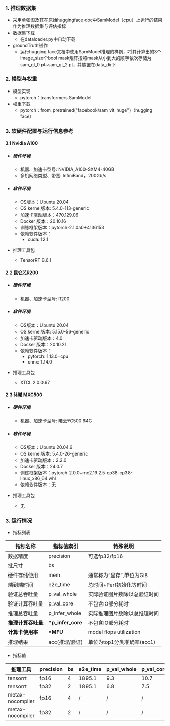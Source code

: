 ### 1. 推理数据集

* 采用单张图及其在原始huggingface doc中SamModel（cpu）上运行的结果作为推理数据集与评估指标
* 数据集下载
  * 在dataloader.py中自动下载
* groundTruth制作
  * 运行hugging face文档中使用SamModel推理的样例，将其计算出的3个image_size个bool mask矩阵按照mask从小到大的顺序依次存储为sam_gt_0.pt~sam_gt_2.pt，并放置在data_dir下

### 2. 模型与权重

* 模型实现
  * pytorch：transformers.SamModel
* 权重下载
  * pytorch：from_pretrained("facebook/sam_vit_huge")（hugging face）

### 3. 软硬件配置与运行信息参考

#### 3.1 Nvidia A100

- ##### 硬件环境

  - 机器、加速卡型号: NVIDIA_A100-SXM4-40GB
  - 多机网络类型、带宽: InfiniBand，200Gb/s

- ##### 软件环境

  - OS版本：Ubuntu 20.04
  - OS kernel版本: 5.4.0-113-generic
  - 加速卡驱动版本：470.129.06
  - Docker 版本：20.10.16
  - 训练框架版本：pytorch-2.1.0a0+4136153
  - 依赖软件版本：
    - cuda: 12.1

- 推理工具包

  - TensorRT 8.6.1

#### 2.2 昆仑芯R200

- ##### 硬件环境
    - 机器、加速卡型号: R200

- ##### 软件环境
   - OS版本：Ubuntu 20.04
   - OS kernel版本: 5.15.0-56-generic
   - 加速卡驱动版本：4.0
   - Docker 版本：20.10.21
   - 依赖软件版本：
     - pytorch: 1.13.0+cpu
     - onnx: 1.14.0

- 推理工具包
   
   - XTCL 2.0.0.67
  
#### 2.3 沐曦 MXC500

- ##### 硬件环境
    - 机器、加速卡型号: 曦云®C500 64G
    
- ##### 软件环境
   - OS版本：Ubuntu 20.04.6
   - OS kernel版本:  5.4.0-26-generic
   - 加速卡驱动版本：2.2.0
   - Docker 版本：24.0.7
   - 训练框架版本：pytorch-2.0.0+mc2.19.2.5-cp38-cp38-linux_x86_64.whl
   - 依赖软件版本：无
   
- 推理工具包

   - 无

### 3. 运行情况

* 指标列表

| 指标名称           | 指标值索引       | 特殊说明                                     |
| ------------------ | ---------------- | -------------------------------------------- |
| 数据精度           | precision        | 可选fp32/fp16                                |
| 批尺寸             | bs               |                                              |
| 硬件存储使用       | mem              | 通常称为“显存”,单位为GiB                     |
| 端到端时间         | e2e_time         | 总时间+Perf初始化等时间                      |
| 验证总吞吐量       | p_val_whole      | 实际验证图片数除以总验证时间                 |
| 验证计算吞吐量     | p_val_core       | 不包含IO部分耗时                             |
| 推理总吞吐量       | p_infer_whole    | 实际推理图片数除以总推理时间                 |
| **推理计算吞吐量** | **\*p_infer_core** | 不包含IO部分耗时                             |
| **计算卡使用率** | **\*MFU** | model flops utilization                             |
| 推理结果           | acc(推理/验证)   | 单位为top1分类准确率(acc1)                   |

* 指标值

| 推理工具  | precision | bs   | e2e_time | p_val_whole | p_val_core | p_infer_whole | \*p_infer_core | \*MFU     | acc         | mem        |
| ----------- | --------- | ---- | ---- | -------- | ----------- | ---------- | ------------- | ------------ | ----------- | ----------- |
| tensorrt | fp16    | 4   |1895.1 | 9.3 | 10.7 | 7.9 | 11.8 | 11.8% | 0.89/1.0 | 23.7/40.0 |
| tensorrt | fp32   | 2 | 1895.1 | 6.8 | 7.5 | 5.5         | 7.0 | 13.9% | 1.0/1.0 | 18.1/40.0 |
| metax-nocompiler | fp16 | 4 | / | / | / | /  | / | 9.5% | 1.0/1.0 | 51.5/64.0 |
| metax-nocompiler | fp32 | 2 | / | / | / | /  | / | 13.8% | 1.0/1.0 | 51.2/64.0 |